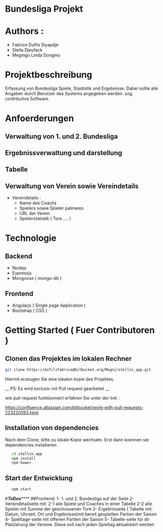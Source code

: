 # Bundesliga Projekt

# Authors : 
   
   * Fabrice Dufils Siyapdje 
   * Stella Djeufack 
   * Megnigo Linda Dongmo 
   
# Projektbeschreibung

Erfassung von Bundesliga Spiele, Stastistik und Ergebnisse. 
Dabei sollte alle Angaben durch Benutzer des Systems angegeben werden.
sog. contributive Software.

# Anfoerderungen

## Verwaltung von 1. und 2. Bundesliga

## Ergebnissverwaltung und darstellung

## Tabelle

## Verwaltung von Verein sowie Vereindetails 

* Vereindetails : 
   * Name des Coachs
   * Spielers sowie Spieler palmares
   * URL der Verein
   * Spielerstatistik ( Tore .... )


# Technologie

## Backend

* Nodejs 
* Expressjs
* Mongoose ( mongo-db )

## Frontend

* Angularjs ( Single page Application )
* Bootstrap ( CSS )


# Getting Started ( Fuer Contributoren )

## Clonen das Projektes im lokalen Rechner

```sh
git clone https://dufilsfabrice@bitbucket.org/Megni/stellin_app.git
```

Hiermit erzeugen Sie eine lokalen kopie des Projektes. 

__ PS:  Es wird exclusiv mit Pull request gearbeitet __ 

wie pull request funktionniert erfahren Sie unter der link :

https://confluence.atlassian.com/bitbucket/work-with-pull-requests-223220593.html


## Installation von dependencies 

Nach dem Clone, bitte zu lokale Kopie wechseln. 
Erst dann koennen sie dependencies installieren

```sh
   cd stellin_app
   npm install
   npm bower
```

## Start der Entwicklung 

```sh
   npm start
```

#*****ToDos*********
##Frontend:
      1- 1. und 2. Bundesliga auf der Seite
      2- Vereindetailseite mit:
        2-1 alle Spiele und Coaches in einer Tabelle
        2-2 alle Spieler mit Summe der geschossenen Tore
      3- Ergebnisseite ( Tabelle mit: Datum, Uhrzeit, Ort und Ergebnisse)mit bereit gespielten Partien der Saison
      4- Spieltage-seite mit offenen Partien der Saison
      5- Tabelle-seite für dir Platzierung der Vereine. Diese soll nach jeden Spieltag aktualisiert werden